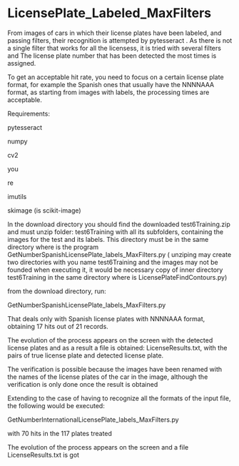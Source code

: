 # LicensePlate_Labeled_MaxFilters
From images of cars in which their license plates have been labeled, and  passing filters, their recognition is attempted by pytesseract . As there is not a single filter that works for all the licensess, it is tried with several filters and The license plate number that has been detected the most times is assigned.

To get an acceptable hit rate, you need to focus on a certain license plate format, for example the Spanish ones that usually have the NNNNAAA format, as starting from images with labels, the processing times are acceptable.

Requirements:

pytesseract

numpy

cv2

you

re

imutils

skimage (is scikit-image)

In the download directory you should find the downloaded test6Training.zip and must unzip folder: test6Training with all its subfolders, containing the images for the test and its labels. This directory must be in the same directory where is the program GetNumberSpanishLicensePlate_labels_MaxFilters.py ( unziping may create two directories with you name test6Training and the images may not be founded when executing it, it would be necessary copy of inner directory test6Training in the same directory where is LicensePlateFindContours.py)

from the download directory, run:

GetNumberSpanishLicensePlate_labels_MaxFilters.py

That deals only with Spanish license plates with NNNNAAA format, obtaining 17 hits out of 21 records.

The evolution of the process appears on the screen with the detected license plates and as a result a file is obtained: LicenseResults.txt, with the pairs of true license plate and detected license plate.

The verification is possible because the images have been renamed with the names of the license plates of the car in the image, although the verification is only done once the result is obtained

Extending to the case of having to recognize all the formats of the input file, the following would be executed:

GetNumberInternationalLicensePlate_labels_MaxFilters.py

with 70 hits in the 117 plates treated

The evolution of the process appears on the screen and a file LicenseResults.txt is got 
